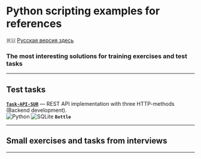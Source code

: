 # Python scripting examples for references #

:ru: [Русская версия здесь](README_RU.md)

### The most interesting solutions for training exercises and test tasks ###

----

## Test tasks ##

[**`Task-API-SUR`**](https://github.com/wildfielded/samples-python/tree/master/Task-API-SUR)&nbsp;&mdash;
REST API implementation with three HTTP-methods (Backend development).    
![Python](https://img.shields.io/badge/python-3670A0?style=for-the-badge&logo=python&logoColor=ffdd54)
![SQLite](https://img.shields.io/badge/sqlite-%2307405e.svg?style=for-the-badge&logo=sqlite&logoColor=white)
**`Bottle`**

----

## Small exercises and tasks from interviews ##

----
